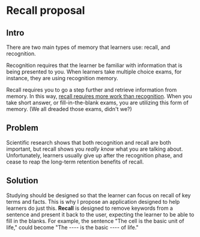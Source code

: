 # Recall proposal

## Intro

There are two main types of memory that learners use: recall, and recognition.

Recognition requires that the learner be familiar with information that is being presented to you. When learners take multiple choice exams, for instance, they are using recognition memory.

Recall requires you to go a step further and retrieve information from memory. In this way, [recall requires more work than recognition][1]. When you take short answer, or fill-in-the-blank exams, you are utilizing this form of memory. (We all dreaded those exams, didn't we?)

## Problem

Scientific research shows that both recognition and recall are both important, but recall shows you _really know_ what you are talking about.  Unfortunately, learners usually give up after the recognition phase, and cease to reap the long-term retention benefits of recall.

## Solution

Studying should be designed so that the learner can focus on recall of key terms and facts. This is why I propose an application designed to help learners do just this. **Recall** is designed to remove keywords from a sentence and present it back to the user, expecting the learner to be able to fill in the blanks. For example, the sentence "The cell is the basic unit of life," could become "The ---- is the basic ---- of life."

[1]:http://web.psych.ualberta.ca/~varn/bc/Cabeza.html
